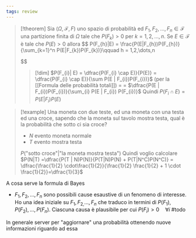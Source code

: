 ```yaml
---
tags: review
---
```

>[!theorem]
>Sia $(\Omega,\mathcal{F},F)$ uno spazio di probabilità ed $F_{1},F_{2},\dots,F_{n} \in \mathcal{F}$ una partizione finita di $\Omega$ tale che $P(F_{k}) > 0$ per $k= 1,2,\dots,n$. Se $E \in \mathcal{F}$ è tale che $P(E)>0$ allora
> $$
>P(F_{h}|E) = \frac{P(E|F_{h})P(F_{h})}{\sum_{k=1}^n P(E|F_{k})P(F_{k})}\qquad h = 1,2,\dots,n
>
>$$
>
>>[!dim]
>>$P(F_{i}| E) = \dfrac{P(F_{i} \cap E)}{P(E)} = \dfrac{P(F_{i} \cap E)}{\sum P(E | F_{i})P(F_{i})}$ (per la [[Formula delle probabilità totali]]) =
>>= $\dfrac{P(E | F_{i})P(F_{i})}{\sum_{i} P(E | F_{i}) P(F_{i})}$
>>Quindi
>>$P(F_{i} \cap E) = P(E | F_{i})P(E)$

>[!example]
>Una moneta con due teste, ed una moneta con una testa ed una croce, sapendo che la moneta sul tavolo mostra testa, qual è la probabilità che sotto ci sia croce?
>- $N$ evento moneta normale
>- $T$ evento mostra testa
>
>$P(\text{"sotto croce"} | \text{"la moneta mostra testa"})$
>Quindi voglio calcolare $P(N|T) =\dfrac{P(T | N)P(N)}{P(T|N)P(N) + P(T|N^C)P(N^C)} = \dfrac{\frac{1}{2} \cdot\frac{1}{2}}{\frac{1}{2} \frac{1}{2} + 1 \cdot \frac{1}{2}}=\dfrac{1}{3}$

A cosa serve la formula di Bayes
- $F_{1},F_{2},\dots,F_{n}$ sono possibili cause esaustive di un fenomeno di interesse. Ho una idea iniziale su $F_{1},F_{2,}\dots, F_{n}$ che traduco in termini di $P(F_{1}),P(F_{2}),\dots,P(F_{n})$. Ciascuna causa è plausibile per cui $P(F_{i}) > 0\quad\forall i$
#todo 

In generale server per "aggiornare" una probabilità ottenendo nuove informazioni riguardo ad essa
